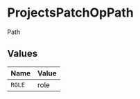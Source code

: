 # ProjectsPatchOpPath

Path


## Values

| Name   | Value  |
| ------ | ------ |
| `ROLE` | role   |